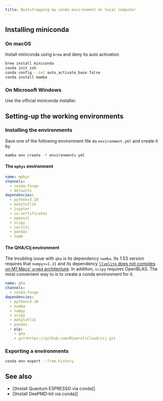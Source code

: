```yaml
---
title: Bootstrapping my conda environment on local computer
---
```


## Installing miniconda

### On macOS

Install miniconda using `brew` and deny its auto activation

```bash
brew install miniconda
conda init zsh
conda config --set auto_activate_base false
conda install mamba
```

### On Microsoft Windows

Use the official miniconda installer.

## Setting-up the working environments

### Installing the environments

Save one of the following environment file as `environment.yml` and create it by

```bash
mamba env create -f environments.yml
```

#### The `mphys` environment

```yaml
name: mphys
channels:
  - conda-forge
  - defaults
dependencies:
  - python=3.10
  - matplotlib
  - jupyter
  - ca-certificates
  - openssl
  - scipy
  - certifi
  - pandas
  - tqdm
```

#### The QHA/Cij environment

The troubling issue with `qha` is its dependency `numba`. Its 1.53 version requires that `numpy<=1.21` and its dependency [`llvmlite` does not compiles on M1 Macs' `arm64` architecture](https://github.com/numba/llvmlite/issues/693). In addition, `scipy` requires OpenBLAS. The most convenient way to is to create a conda environment for it.

```yaml
name: qha
channels:
  - conda-forge
dependencies:
  - python=3.10
  - numba
  - numpy
  - scipy
  - matplotlib
  - pandas
  - pip:
    - qha
    - git+https://github.com/MineralsCloud/cij.git
```



### Exporting a environments

```bash
conda env export --from-history
```

## See also

- [[Install Quantum ESPRESSO via conda]]
- [[Install DeePMD-kit via conda]]